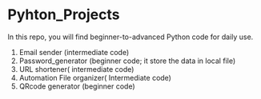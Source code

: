 # Pyhton_Projects

In this repo, you will find beginner-to-advanced Python code for daily use.
1. Email sender (intermediate code)
2. Password_generator (beginner code; it store the data in local file)
3. URL shortener( intermediate code)
4. Automation File organizer( Intermediate code)
5. QRcode generator (beginner code)
